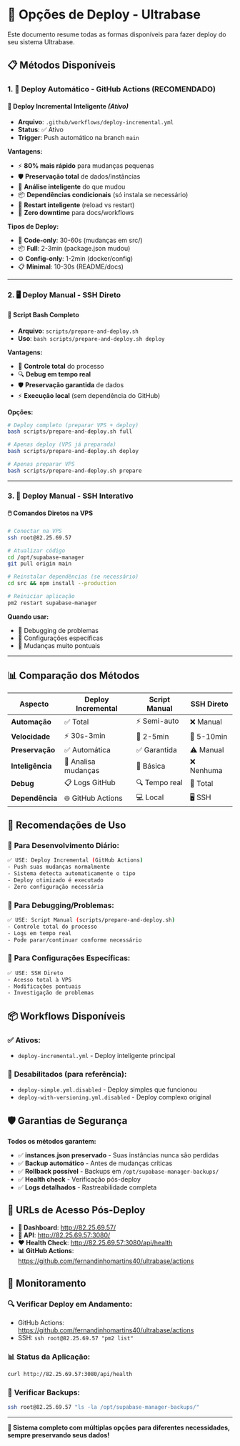 # 🚀 Opções de Deploy - Ultrabase

Este documento resume todas as formas disponíveis para fazer deploy do seu sistema Ultrabase.

## 📋 **Métodos Disponíveis**

### 1. 🤖 **Deploy Automático - GitHub Actions (RECOMENDADO)**

#### 🧠 **Deploy Incremental Inteligente** *(Ativo)*
- **Arquivo**: `.github/workflows/deploy-incremental.yml`
- **Status**: ✅ Ativo
- **Trigger**: Push automático na branch `main`

**Vantagens:**
- ⚡ **80% mais rápido** para mudanças pequenas
- 🛡️ **Preservação total** de dados/instâncias
- 🧠 **Análise inteligente** do que mudou
- 📦 **Dependências condicionais** (só instala se necessário)
- 🔄 **Restart inteligente** (reload vs restart)
- 🚫 **Zero downtime** para docs/workflows

**Tipos de Deploy:**
- 📝 **Code-only**: 30-60s (mudanças em src/)
- 📦 **Full**: 2-3min (package.json mudou)
- ⚙️ **Config-only**: 1-2min (docker/config)
- 📋 **Minimal**: 10-30s (README/docs)

---

### 2. 🖥️ **Deploy Manual - SSH Direto**

#### 📜 **Script Bash Completo**
- **Arquivo**: `scripts/prepare-and-deploy.sh`
- **Uso**: `bash scripts/prepare-and-deploy.sh deploy`

**Vantagens:**
- 🎯 **Controle total** do processo
- 🔍 **Debug em tempo real** 
- 🛡️ **Preservação garantida** de dados
- ⚡ **Execução local** (sem dependência do GitHub)

**Opções:**
```bash
# Deploy completo (preparar VPS + deploy)
bash scripts/prepare-and-deploy.sh full

# Apenas deploy (VPS já preparada)
bash scripts/prepare-and-deploy.sh deploy

# Apenas preparar VPS
bash scripts/prepare-and-deploy.sh prepare
```

---

### 3. 🔧 **Deploy Manual - SSH Interativo**

#### 🖱️ **Comandos Diretos na VPS**
```bash
# Conectar na VPS
ssh root@82.25.69.57

# Atualizar código
cd /opt/supabase-manager
git pull origin main

# Reinstalar dependências (se necessário)
cd src && npm install --production

# Reiniciar aplicação
pm2 restart supabase-manager
```

**Quando usar:**
- 🐛 Debugging de problemas
- 🔧 Configurações específicas
- 🎯 Mudanças muito pontuais

---

## 📊 **Comparação dos Métodos**

| Aspecto | Deploy Incremental | Script Manual | SSH Direto |
|---------|-------------------|---------------|-------------|
| **Automação** | ✅ Total | ⚡ Semi-auto | ❌ Manual |
| **Velocidade** | ⚡ 30s-3min | 🔄 2-5min | 🐌 5-10min |
| **Preservação** | ✅ Automática | ✅ Garantida | ⚠️ Manual |
| **Inteligência** | 🧠 Analisa mudanças | 🔧 Básica | ❌ Nenhuma |
| **Debug** | 📋 Logs GitHub | 🔍 Tempo real | 🎯 Total |
| **Dependência** | 🌐 GitHub Actions | 💻 Local | 🖥️ SSH |

## 🎯 **Recomendações de Uso**

### 📝 **Para Desenvolvimento Diário:**
```bash
✅ USE: Deploy Incremental (GitHub Actions)
- Push suas mudanças normalmente
- Sistema detecta automaticamente o tipo
- Deploy otimizado é executado
- Zero configuração necessária
```

### 🐛 **Para Debugging/Problemas:**
```bash
✅ USE: Script Manual (scripts/prepare-and-deploy.sh)
- Controle total do processo
- Logs em tempo real
- Pode parar/continuar conforme necessário
```

### 🔧 **Para Configurações Específicas:**
```bash
✅ USE: SSH Direto
- Acesso total à VPS
- Modificações pontuais
- Investigação de problemas
```

## 📦 **Workflows Disponíveis**

### ✅ **Ativos:**
- `deploy-incremental.yml` - Deploy inteligente principal

### 🚫 **Desabilitados (para referência):**
- `deploy-simple.yml.disabled` - Deploy simples que funcionou
- `deploy-with-versioning.yml.disabled` - Deploy complexo original

## 🛡️ **Garantias de Segurança**

**Todos os métodos garantem:**
- ✅ **instances.json preservado** - Suas instâncias nunca são perdidas
- ✅ **Backup automático** - Antes de mudanças críticas
- ✅ **Rollback possível** - Backups em `/opt/supabase-manager-backups/`
- ✅ **Health check** - Verificação pós-deploy
- ✅ **Logs detalhados** - Rastreabilidade completa

## 🎯 **URLs de Acesso Pós-Deploy**

- **🎨 Dashboard**: http://82.25.69.57/
- **🔧 API**: http://82.25.69.57:3080/
- **❤️ Health Check**: http://82.25.69.57:3080/api/health
- **📊 GitHub Actions**: https://github.com/fernandinhomartins40/ultrabase/actions

## 📱 **Monitoramento**

### 🔍 **Verificar Deploy em Andamento:**
- GitHub Actions: https://github.com/fernandinhomartins40/ultrabase/actions
- SSH: `ssh root@82.25.69.57 "pm2 list"`

### 📊 **Status da Aplicação:**
```bash
curl http://82.25.69.57:3080/api/health
```

### 💾 **Verificar Backups:**
```bash
ssh root@82.25.69.57 "ls -la /opt/supabase-manager-backups/"
```

---

**🌟 Sistema completo com múltiplas opções para diferentes necessidades, sempre preservando seus dados!** 
